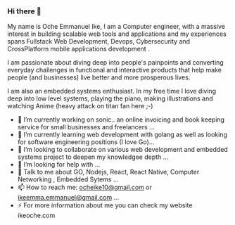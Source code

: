 ### Hi there 👋
My name is Oche Emmanuel Ike, I am a Computer engineer, with a massive interest in building scalable web tools and applications and my experiences spans Fullstack Web Development, Devops,  Cybersecurity and CrossPlatform mobile applications development .

I am passionate about diving deep into people's painpoints and converting everyday challenges in functional and interactive products that help make people (and businesses) live better and more prosperous lives.

I am also an embedded systems enthusiast. In my free time I love diving deep into low level systems, playing the piano, making illustrations and watching Anime (heavy attack on titan fan here ;-)


- 🔭 I’m currently working on sonic.. an online invoicing and book keeping service for small businesses and freelancers ...
- 🌱 I’m currently learning web development with golang as well as looking for software engineering positions (I love Go)...
- 👯 I’m looking to collaborate on various web development and embedded systems project to deepen my knowledgee depth ...
- 🤔 I’m looking for help with ...
- 💬 Talk to me about GO, Nodejs, React, React Native, Computer Networking , Embedded Sytems ...
- 📫 How to reach me: ocheike10@gmail.com or ikeemma.emmanuel@gmail.com   ...
- ⚡ For more information about me you can check my website ikeoche.com
